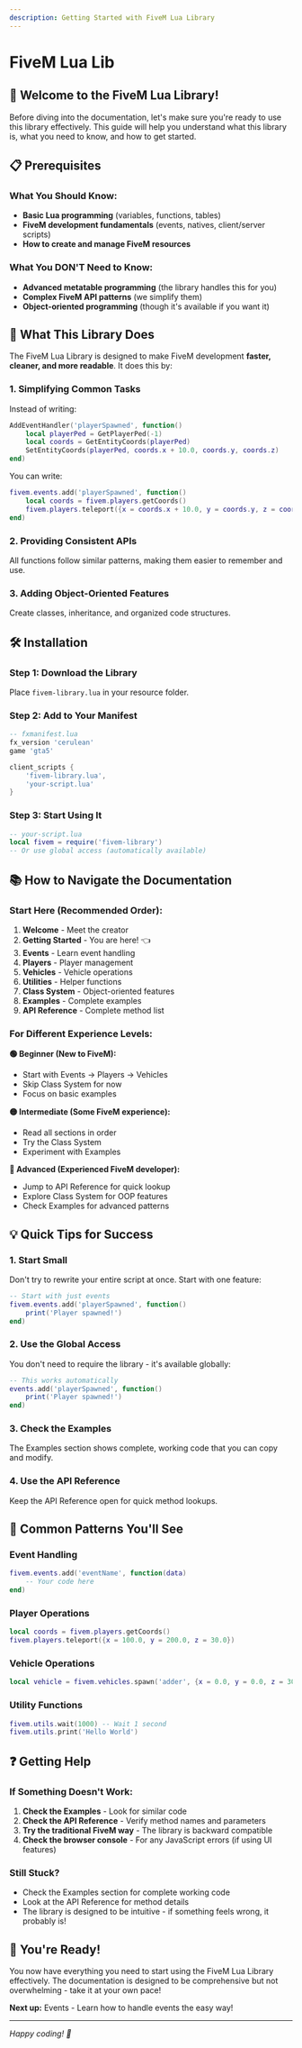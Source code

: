 ```yaml
---
description: Getting Started with FiveM Lua Library
---
```


# FiveM Lua Lib

## 🚀 Welcome to the FiveM Lua Library!

Before diving into the documentation, let's make sure you're ready to use this library effectively. This guide will help you understand what this library is, what you need to know, and how to get started.

## 📋 Prerequisites

### What You Should Know:

* **Basic Lua programming** (variables, functions, tables)
* **FiveM development fundamentals** (events, natives, client/server scripts)
* **How to create and manage FiveM resources**

### What You DON'T Need to Know:

* **Advanced metatable programming** (the library handles this for you)
* **Complex FiveM API patterns** (we simplify them)
* **Object-oriented programming** (though it's available if you want it)

## 🎯 What This Library Does

The FiveM Lua Library is designed to make FiveM development **faster, cleaner, and more readable**. It does this by:

### 1. **Simplifying Common Tasks**

Instead of writing:

```lua
AddEventHandler('playerSpawned', function()
    local playerPed = GetPlayerPed(-1)
    local coords = GetEntityCoords(playerPed)
    SetEntityCoords(playerPed, coords.x + 10.0, coords.y, coords.z)
end)
```

You can write:

```lua
fivem.events.add('playerSpawned', function()
    local coords = fivem.players.getCoords()
    fivem.players.teleport({x = coords.x + 10.0, y = coords.y, z = coords.z})
end)
```

### 2. **Providing Consistent APIs**

All functions follow similar patterns, making them easier to remember and use.

### 3. **Adding Object-Oriented Features**

Create classes, inheritance, and organized code structures.

## 🛠️ Installation

### Step 1: Download the Library

Place `fivem-library.lua` in your resource folder.

### Step 2: Add to Your Manifest

```lua
-- fxmanifest.lua
fx_version 'cerulean'
game 'gta5'

client_scripts {
    'fivem-library.lua',
    'your-script.lua'
}
```

### Step 3: Start Using It

```lua
-- your-script.lua
local fivem = require('fivem-library')
-- Or use global access (automatically available)
```

## 📚 How to Navigate the Documentation

### Start Here (Recommended Order):

1. **Welcome** - Meet the creator
2. **Getting Started** - You are here! 👈
3. **Events** - Learn event handling
4. **Players** - Player management
5. **Vehicles** - Vehicle operations
6. **Utilities** - Helper functions
7. **Class System** - Object-oriented features
8. **Examples** - Complete examples
9. **API Reference** - Complete method list

### For Different Experience Levels:

**🟢 Beginner (New to FiveM):**

* Start with Events → Players → Vehicles
* Skip Class System for now
* Focus on basic examples

**🟡 Intermediate (Some FiveM experience):**

* Read all sections in order
* Try the Class System
* Experiment with Examples

**🔴 Advanced (Experienced FiveM developer):**

* Jump to API Reference for quick lookup
* Explore Class System for OOP features
* Check Examples for advanced patterns

## 💡 Quick Tips for Success

### 1. **Start Small**

Don't try to rewrite your entire script at once. Start with one feature:

```lua
-- Start with just events
fivem.events.add('playerSpawned', function()
    print('Player spawned!')
end)
```

### 2. **Use the Global Access**

You don't need to require the library - it's available globally:

```lua
-- This works automatically
events.add('playerSpawned', function()
    print('Player spawned!')
end)
```

### 3. **Check the Examples**

The Examples section shows complete, working code that you can copy and modify.

### 4. **Use the API Reference**

Keep the API Reference open for quick method lookups.

## 🔧 Common Patterns You'll See

### Event Handling

```lua
fivem.events.add('eventName', function(data)
    -- Your code here
end)
```

### Player Operations

```lua
local coords = fivem.players.getCoords()
fivem.players.teleport({x = 100.0, y = 200.0, z = 30.0})
```

### Vehicle Operations

```lua
local vehicle = fivem.vehicles.spawn('adder', {x = 0.0, y = 0.0, z = 30.0})
```

### Utility Functions

```lua
fivem.utils.wait(1000) -- Wait 1 second
fivem.utils.print('Hello World')
```

## ❓ Getting Help

### If Something Doesn't Work:

1. **Check the Examples** - Look for similar code
2. **Check the API Reference** - Verify method names and parameters
3. **Try the traditional FiveM way** - The library is backward compatible
4. **Check the browser console** - For any JavaScript errors (if using UI features)

### Still Stuck?

* Check the Examples section for complete working code
* Look at the API Reference for method details
* The library is designed to be intuitive - if something feels wrong, it probably is!

## 🎉 You're Ready!

You now have everything you need to start using the FiveM Lua Library effectively. The documentation is designed to be comprehensive but not overwhelming - take it at your own pace!

**Next up:** Events - Learn how to handle events the easy way!

***

_Happy coding! 🚀_
